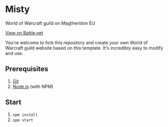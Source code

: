 # Misty

World of Warcraft guild on Magtheridon EU

[View on Battle.net](http://eu.battle.net/wow/en/guild/magtheridon/Misty/)

You're welcome to fork this repository and create your own World of Warcraft guild website based on this template. It's incredibly easy to modify and use.

## Prerequisites

1. [Git](http://git-scm.com/)
2. [Node.js](http://nodejs.org/) (with NPM)

## Start

1. `npm install`
2. `npm start`
